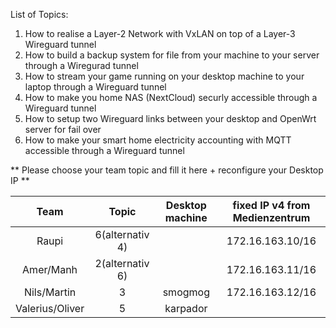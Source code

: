 List of Topics:

1. How to realise a Layer-2 Network with VxLAN on top of a Layer-3 Wireguard tunnel
2. How to build a backup system for file from your machine to your server through a Wiregurad tunnel
3. How to stream your game running on your desktop machine to your laptop through a Wireguard tunnel
4. How to make you home NAS (NextCloud) securly accessible through a Wireguard tunnel
5. How to setup two Wireguard links between your desktop and OpenWrt server for fail over
6. How to make your smart home electricity accounting with MQTT accessible through a Wireguard tunnel


** Please choose your team topic and fill it here + reconfigure your Desktop IP **

|  Team 	    |   Topic           |   Desktop machine   |  fixed IP v4 from Medienzentrum
| :-------:   | :---------------: | :----------------:  | :------------------------------: 
|   Raupi     | 6(alternativ 4)   |                     |   172.16.163.10/16
| Amer/Manh   | 2(alternativ 6)   |                     |   172.16.163.11/16
| Nils/Martin | 3                 | smogmog             |   172.16.163.12/16
| Valerius/Oliver| 5              | karpador            |   
